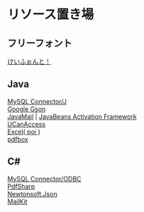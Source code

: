 # リソース置き場

## フリーフォント
[けいふぉんと！](http://font.sumomo.ne.jp/font_1.html)

## Java 
[MySQL Connector/J](https://dev.mysql.com/downloads/connector/j/)\
[Google Gson](https://search.maven.org/artifact/com.google.code.gson/gson)\
[JavaMail](https://javaee.github.io/javamail/) | [JavaBeans Activation Framework](https://mvnrepository.com/artifact/com.sun.activation/javax.activation)\
[UCanAccess](http://ucanaccess.sourceforge.net/site.html)\
[Excel( poi )](https://dlcdn.apache.org/poi/release/bin/)\
[pdfbox](https://www.apache.org/dyn/closer.lua/pdfbox/2.0.24/pdfbox-app-2.0.24.jar)

## C#
[MySQL Connector/ODBC](https://dev.mysql.com/downloads/connector/odbc/)\
[PdfSharp](https://www.nuget.org/packages/PdfSharp/)\
[Newtonsoft.Json](https://www.nuget.org/packages/Newtonsoft.Json/)\
[MailKit](https://www.nuget.org/packages/MailKit/)
